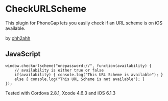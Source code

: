 CheckURLScheme
==============

This plugin for PhoneGap lets you easily check if an URL scheme is on iOS available.

by [ohh2ahh](http://ohh2ahh.com)

## JavaScript ##

	window.checkurlscheme("onepassword://", function(availability) {
		// availability is either true or false
		if(availability) { console.log("This URL Scheme is available"); }
		else { console.log("This URL Scheme is not available"); }
	});

Tested with Cordova 2.8.1, Xcode 4.6.3 and iOS 6.1.3
